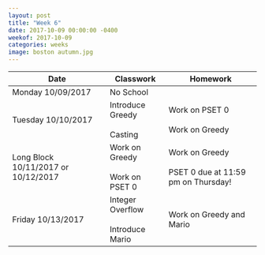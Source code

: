 ```yaml
---
layout: post
title: "Week 6"
date: 2017-10-09 00:00:00 -0400
weekof: 2017-10-09
categories: weeks
image: boston autumn.jpg
---
```


|Date                        |Classwork|Homework|
|----------------------------|---------|--------|
|Monday 10/09/2017           | No School |   |
|Tuesday 10/10/2017          | Introduce Greedy <br><br> Casting | Work on PSET 0 <br><br> Work on Greedy |
| Long Block 10/11/2017 or 10/12/2017 | Work on Greedy <br><br> Work on PSET 0 | Work on Greedy <br><br> PSET 0 due at 11:59 pm on Thursday!|
|Friday 10/13/2017           | Integer Overflow <br><br> Introduce Mario | Work on Greedy and Mario |
